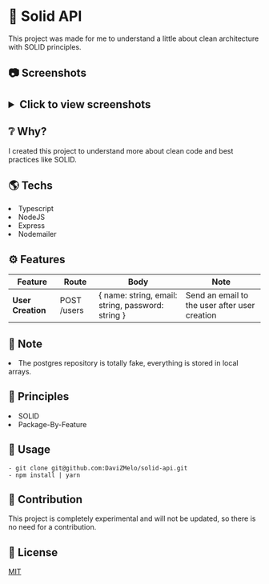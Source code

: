 <h1>💎 Solid API </h1> 

This project was made for me to understand a little about clean architecture with SOLID principles.

<h2>📷 Screenshots<h2>

<details>
    <summary>Click to view screenshots</summary>
    <img src="https://i.imgur.com/u4B3Gm1.png">
</details>
    
<h2> ❔ Why? </h2>
  
I created this project to understand more about clean code and best practices like SOLID.

<h2>🌎 Techs </h2>

<li>Typescript</li>
<li>NodeJS</li>
<li>Express</li>
<li>Nodemailer</li>

<h2>⚙️ Features </h2>

| Feature                          | Route       | Body        | Note |
| -------------------------------- | ----------  | ----------- | ----------- |   
| <strong>User Creation</strong>   | POST /users | { name: string, email: string, password: string } | Send an email to the user after user creation


<h2>🔎 Note </h2>

<li>The postgres repository is totally fake, everything is stored in local arrays.</li>

<h2>🏰 Principles </h2>

<li>SOLID</li>
<li>Package-By-Feature</li>

<h2>🤖 Usage </h2>

```
- git clone git@github.com:DaviZMelo/solid-api.git
- npm install | yarn
```

<h2>🤝 Contribution </h2>

<p>This project is completely experimental and will not be updated, so there is no need for a contribution.</p>

<h2>📄 License </h2>

[MIT](https://choosealicense.com/licenses/mit/)
